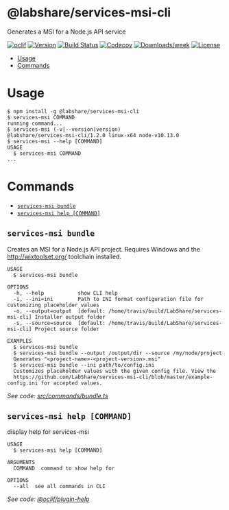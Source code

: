 @labshare/services-msi-cli
==========================

Generates a MSI for a Node.js API service

[![oclif](https://img.shields.io/badge/cli-oclif-brightgreen.svg)](https://oclif.io)
[![Version](https://img.shields.io/npm/v/@labshare/services-msi-cli.svg)](https://npmjs.org/package/@labshare/services-msi-cli)
[![Build Status](https://travis-ci.com/LabShare/services-msi-cli.svg?branch=master)](https://travis-ci.com/LabShare/services-msi-cli)
[![Codecov](https://codecov.io/gh/LabShare/services-msi-cli/branch/master/graph/badge.svg)](https://codecov.io/gh/LabShare/services-msi-cli)
[![Downloads/week](https://img.shields.io/npm/dw/@labshare/services-msi-cli.svg)](https://npmjs.org/package/@labshare/services-msi-cli)
[![License](https://img.shields.io/npm/l/@labshare/services-msi-cli.svg)](https://github.com/LabShare/services-msi-cli/blob/master/package.json)

<!-- toc -->
* [Usage](#usage)
* [Commands](#commands)
<!-- tocstop -->
# Usage
<!-- usage -->
```sh-session
$ npm install -g @labshare/services-msi-cli
$ services-msi COMMAND
running command...
$ services-msi (-v|--version|version)
@labshare/services-msi-cli/1.2.0 linux-x64 node-v10.13.0
$ services-msi --help [COMMAND]
USAGE
  $ services-msi COMMAND
...
```
<!-- usagestop -->
# Commands
<!-- commands -->
* [`services-msi bundle`](#services-msi-bundle)
* [`services-msi help [COMMAND]`](#services-msi-help-command)

## `services-msi bundle`

Creates an MSI for a Node.js API project. Requires Windows and the http://wixtoolset.org/ toolchain installed.

```
USAGE
  $ services-msi bundle

OPTIONS
  -h, --help           show CLI help
  -i, --ini=ini        Path to INI format configuration file for customizing placeholder values
  -o, --output=output  [default: /home/travis/build/LabShare/services-msi-cli] Installer output folder
  -s, --source=source  [default: /home/travis/build/LabShare/services-msi-cli] Project source folder

EXAMPLES
  $ services-msi bundle
  $ services-msi bundle --output /output/dir --source /my/node/project
  Generates "<project-name>-<project-version>.msi"
  $ services-msi bundle --ini path/to/config.ini
  Customizes placeholder values with the given config file. View the 
  https://github.com/LabShare/services-msi-cli/blob/master/example-config.ini for accepted values.
```

_See code: [src/commands/bundle.ts](https://github.com/LabShare/services-msi-cli/blob/v1.2.0/src/commands/bundle.ts)_

## `services-msi help [COMMAND]`

display help for services-msi

```
USAGE
  $ services-msi help [COMMAND]

ARGUMENTS
  COMMAND  command to show help for

OPTIONS
  --all  see all commands in CLI
```

_See code: [@oclif/plugin-help](https://github.com/oclif/plugin-help/blob/v2.1.3/src/commands/help.ts)_
<!-- commandsstop -->
